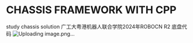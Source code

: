 # CHASSIS FRAMEWORK WITH CPP
study chassis solution
广工大粤港机器人联合学院2024年ROBOCN R2 底盘代码
![Uploading image.png…]()
